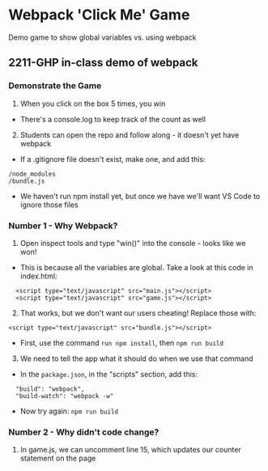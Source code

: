 # Webpack 'Click Me' Game
Demo game to show global variables vs. using webpack
## 2211-GHP in-class demo of webpack

### Demonstrate the Game
1. When you click on the box 5 times, you win
- There's a console.log to keep track of the count as well
2. Students can open the repo and follow along - it doesn't yet have webpack
- If a .gitignore file doesn't exist, make one, and add this:
```
/node_modules
/bundle.js
```
- We haven't run npm install yet, but once we have we'll want VS Code to ignore those files

### Number 1 - Why Webpack?
1. Open inspect tools and type "win()" into the console - looks like we won!
- This is because all the variables are global. Take a look at this code in index.html:
```
  <script type="text/javascript" src="main.js"></script>
  <script type="text/javascript" src="game.js"></script>
```
2. That works, but we don't want our users cheating! Replace those with:
```
<script type="text/javascript" src="bundle.js"></script>
```
- First, use the command ```run npm install```, then ```npm run build```

3. We need to tell the app what it should do when we use that command
- In the ```package.json```, in the "scripts" section, add this:
```
  "build": "webpack", 
  "build-watch": "webpack -w"
```
- Now try again: ```npm run build```

### Number 2 - Why didn't code change?
1. In game.js, we can uncomment line 15, which updates our counter statement on the page 
